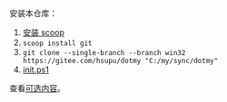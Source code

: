 
安装本仓库：

1. [安装 scoop](./scripts/init/snippets/install-scoop.ps1)
2. `scoop install git`
3. `git clone --single-branch --branch win32 https://gitee.com/hsupu/dotmy "C:/my/sync/dotmy"`
4. [init.ps1](./init.ps1)

查看[可选内容](./scripts/init/README.md)。
